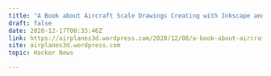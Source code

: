 ```yaml
---
title: "A Book about Aircraft Scale Drawings Creating with Inkscape and Gimp"
draft: false
date: 2020-12-17T00:33:46Z
link: https://airplanes3d.wordpress.com/2020/12/08/a-book-about-aircraft-scale-drawings/?utm_medium=RSS&utm_source=hune
site: airplanes3d.wordpress.com
topic: Hacker News  

---
```

